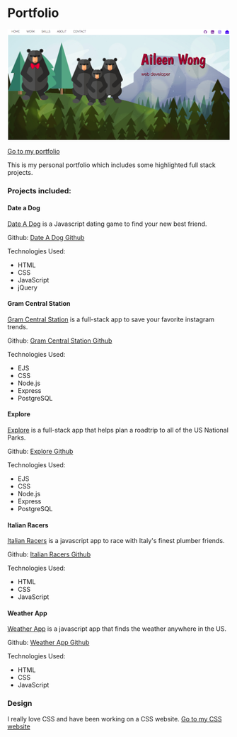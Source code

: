 # Portfolio ###

![My portfolio](/assets/aileenportfolio.png "Aileen Portfolio")

[Go to my portfolio](https://helloaileen.com)

This is my personal portfolio which includes some highlighted full stack projects. 

### Projects included: ###
#### Date a Dog #
[Date A Dog](http://dateadog.bitballoon.com) is a Javascript dating game to find your new best friend.

Github: [Date A Dog Github](https://github.com/aileenmwong/date-a-dog)

Technologies Used:
- HTML 
- CSS 
- JavaScript 
- jQuery

#### Gram Central Station #
[Gram Central Station](https://blooming-gorge-62801.herokuapp.com/) is a full-stack app to save your favorite instagram trends.

Github: [Gram Central Station Github](https://github.com/aileenmwong/Gram-Central-Station)

Technologies Used:
- EJS
- CSS 
- Node.js
- Express 
- PostgreSQL

#### Explore #
[Explore](https://explore-the-parks.herokuapp.com/) is a full-stack app that helps plan a roadtrip to all of the US National Parks.

Github: [Explore Github](https://github.com/aileenmwong/Explore-App)

Technologies Used:
- EJS
- CSS 
- Node.js
- Express 
- PostgreSQL

#### Italian Racers #
[Italian Racers](http://italianracers.bitballoon.com) is a javascript app to race with Italy's finest plumber friends.

Github: [Italian Racers Github](https://github.com/aileenmwong/Italian-Racers)

Technologies Used:
- HTML 
- CSS 
- JavaScript 

#### Weather App #
[Weather App](http://rainbow-weather.bitballoon.com) is a javascript app that finds the weather anywhere in the US.

Github: [Weather App Github](https://github.com/aileenmwong/Weather-App)

Technologies Used:
- HTML 
- CSS 
- JavaScript 

### Design ###

I really love CSS and have been working on a CSS website.
[Go to my CSS website](https://aileenmwong.github.io/love-a-div/)
